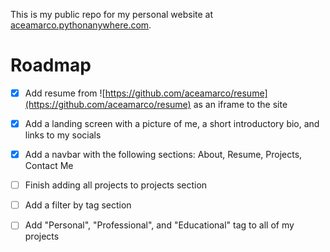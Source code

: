 This is my public repo for my personal website at [aceamarco.pythonanywhere.com](http://aceamarco.pythonanywhere.com/).

# Roadmap

- [x] Add resume from ![https://github.com/aceamarco/resume](https://github.com/aceamarco/resume) as an iframe to the site

- [x] Add a landing screen with a picture of me, a short introductory bio, and links to my socials

- [x] Add a navbar with the following sections: About, Resume, Projects, Contact Me

- [ ] Finish adding all projects to projects section

- [ ] Add a filter by tag section

- [ ] Add "Personal", "Professional", and "Educational" tag to all of my projects
